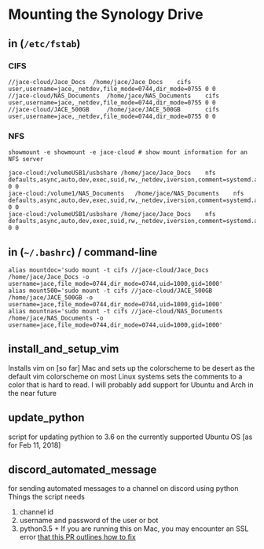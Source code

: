 # Mounting the Synology Drive
  
## in (`/etc/fstab`)

### CIFS

```shell
//jace-cloud/Jace_Docs	/home/jace/Jace_Docs	cifs	user,username=jace,_netdev,file_mode=0744,dir_mode=0755	0 0
//jace-cloud/NAS_Documents	/home/jace/NAS_Documents	cifs	user,username=jace,_netdev,file_mode=0744,dir_mode=0755	0 0
//jace-cloud/JACE_500GB		/home/jace/JACE_500GB		cifs	user,username=jace,_netdev,file_mode=0744,dir_mode=0755	0 0
```

### NFS

```shell
showmount -e showmount -e jace-cloud # show mount information for an NFS server

jace-cloud:/volumeUSB1/usbshare	/home/jace/Jace_Docs	nfs	defaults,async,auto,dev,exec,suid,rw,_netdev,iversion,comment=systemd.automount	0 0
jace-cloud:/volume1/NAS_Documents	/home/jace/NAS_Documents	nfs	defaults,async,auto,dev,exec,suid,rw,_netdev,iversion,comment=systemd.automount	0 0
jace-cloud:/volumeUSB1/usbshare	/home/jace/Jace_Docs	nfs	defaults,async,auto,dev,exec,suid,rw,_netdev,iversion,comment=systemd.automount	0 0
```

## in (`~/.bashrc`) / command-line
```shell
alias mountdoc='sudo mount -t cifs //jace-cloud/Jace_Docs /home/jace/Jace_Docs -o username=jace,file_mode=0744,dir_mode=0744,uid=1000,gid=1000'
alias mount500='sudo mount -t cifs //jace-cloud/JACE_500GB /home/jace/JACE_500GB -o username=jace,file_mode=0744,dir_mode=0744,uid=1000,gid=1000'
alias mountnas='sudo mount -t cifs //jace-cloud/NAS_Documents /home/jace/NAS_Documents -o username=jace,file_mode=0744,dir_mode=0744,uid=1000,gid=1000'
```
  
## install_and_setup_vim  
Installs vim on [so far] Mac and sets up the colorscheme to be desert as the default vim colorscheme on most Linux systems sets the comments to a color that is hard to read. I will probably add support for Ubuntu and Arch in the near future  
  

## update_python
script for updating pythion to 3.6 on the currently supported Ubuntu OS [as for Feb 11, 2018]
  
## discord_automated_message
for sending automated messages to a channel on discord using python
Things the script needs  
 1. channel id
 2. username and password of the user or bot
 3. python3.5 +
If you are running this on Mac, you may encounter an SSL error [that this PR outlines how to fix](https://github.com/Cog-Creators/Red-DiscordBot/issues/581)
